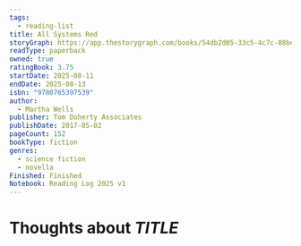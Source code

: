 ```yaml
---
tags:
  - reading-list
title: All Systems Red
storyGraph: https://app.thestorygraph.com/books/54db2d05-33c5-4c7c-88be-f7454d801dea
readType: paperback
owned: true
ratingBook: 3.75
startDate: 2025-08-11
endDate: 2025-08-13
isbn: "9780765397539"
author:
  - Martha Wells
publisher: Tom Doherty Associates
publishDate: 2017-05-02
pageCount: 152
bookType: fiction
genres:
  - science fiction
  - novella
Finished: Finished
Notebook: Reading Log 2025 v1
---
```


# Thoughts about _TITLE_
